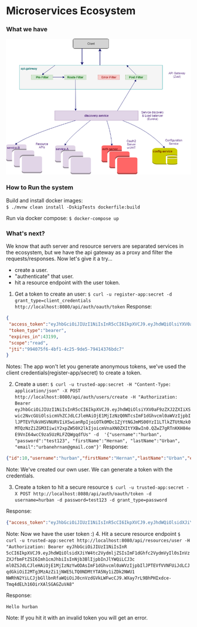 # Microservices Ecosystem

### What we have
![Components Diagram](https://github.com/HernanUrban/urban-ms-ecosystem/blob/master/Zuul%20as%20API%20GW.png)


### How to Run the system
Build and install docker images:  
``$ ./mvnw clean install -DskipTests dockerfile:build``

Run via docker compose:
``$ docker-compose up``

### What's next?
We know that auth server and resource servers are separated services in the ecosystem, but we have the api gateway as a proxy and filter the requests/responses.
Now let's give it a try...
- create a user.
- "authenticate" that user.
- hit a resource endpoint with the user token.

1. Get a token to create an user:
``$ curl -u register-app:secret -d grant_type=client_credentials http://localhost:8080/api/auth/oauth/token``
Response:
```json
{
 "access_token":"eyJhbGciOiJIUzI1NiIsInR5cCI6IkpXVCJ9.eyJhdWQiOlsiYXV0aF9zZXJ2ZXIiXSwic2NvcGUiOlsicmVhZCJdLCJleHAiOjE1MjIzNzQ0NTcsImF1dGhvcml0aWVzIjpbIlJPTEVfUkVHSVNURVIiXSwianRpIjoiOTk0MDc1ZjYtNGJmMS00YzI1LTlkZTUtNzk0MTQzNzZiZGM3IiwiY2xpZW50X2lkIjoicmVnaXN0ZXItYXBwIn0.QZwZ7gRTnKKH84eE9VnI64wcC9za5UzRLFZQWgqdfUs",
 "token_type":"bearer",
 "expires_in":43199,
 "scope":"read",
 "jti":"994075f6-4bf1-4c25-9de5-79414376bdc7"
}
```
Notes: The app won't let you generate anonymous tokens, we've used the client credentials(register-app/secret) to create a token.

2. Create a user:
``
$ curl -u trusted-app:secret -H "Content-Type: application/json" -X POST http://localhost:8080/api/auth/users/create
-H "Authorization: Bearer eyJhbGciOiJIUzI1NiIsInR5cCI6IkpXVCJ9.eyJhdWQiOlsiYXV0aF9zZXJ2ZXIiXSwic2NvcGUiOlsicmVhZCJdLCJleHAiOjE1MjIzNzQ0NTcsImF1dGhvcml0aWVzIjpbIlJPTEVfUkVHSVNURVIiXSwianRpIjoiOTk0MDc1ZjYtNGJmMS00YzI1LTlkZTUtNzk0MTQzNzZiZGM3IiwiY2xpZW50X2lkIjoicmVnaXN0ZXItYXBwIn0.QZwZ7gRTnKKH84eE9VnI64wcC9za5UzRLFZQWgqdfUs"
-d  '{"username":"hurban", "password":"test123", "firstName":"Hernan", "lastName":"Urban", "email":"urbanehrnan@gmail.com"}'
``
Response:
```json
{"id":10,"username":"hurban","firstName":"Hernan","lastName":"Urban","email":"urbanehrnan@gmail.com","enabled":true}
```
Note: We've created our own user. We can generate a token with the credentials.

3. Create a token to hit a secure resource
``$ curl -u trusted-app:secret -X POST http://localhost:8080/api/auth/oauth/token -d username=hurban -d password=test123 -d grant_type=password``

Response:
```json
{"access_token":"eyJhbGciOiJIUzI1NiIsInR5cCI6IkpXVCJ9.eyJhdWQiOlsidXJiYW4tc2VydmljZSIsImF1dGhfc2VydmVyIl0sInVzZXJfbmFtZSI6Imh1cmJhbiIsInNjb3BlIjpbInJlYWQiLCJ3cml0ZSJdLCJleHAiOjE1MjIzNzYwODAsImF1dGhvcml0aWVzIjpbIlJPTEVfVVNFUiJdLCJqdGkiOiI2MTg3MzAzZi1jNWE5LTQ0NDMtYTA5Ny1iZDk2NWU1NWRhN2YiLCJjbGllbnRfaWQiOiJ0cnVzdGVkLWFwcCJ9.WXay7rL9BhPHIxdce-Tmq4dELh16OirXAlSGAGZuVA8","token_type":"bearer","refresh_token":"eyJhbGciOiJIUzI1NiIsInR5cCI6IkpXVCJ9.eyJhdWQiOlsidXJiYW4tc2VydmljZSIsImF1dGhfc2VydmVyIl0sInVzZXJfbmFtZSI6Imh1cmJhbiIsInNjb3BlIjpbInJlYWQiLCJ3cml0ZSJdLCJhdGkiOiI2MTg3MzAzZi1jNWE5LTQ0NDMtYTA5Ny1iZDk2NWU1NWRhN2YiLCJleHAiOjE1MjQ5MjQ4ODAsImF1dGhvcml0aWVzIjpbIlJPTEVfVVNFUiJdLCJqdGkiOiI4NzFhNjUwZC02NGY5LTQzYmQtODUxNC00OTU2MTMwNjcxZTAiLCJjbGllbnRfaWQiOiJ0cnVzdGVkLWFwcCJ9.H2XGR_hL2O6vwtCL7Til0aYSJha5FEniMmWjQ9eJM1o","expires_in":43199,"scope":"read write","jti":"6187303f-c5a9-4443-a097-bd965e55da7f"}
```
Note: Now we have the user token :)
4. Hit a secure resource endpoint
``$ curl -u trusted-app:secret http://localhost:8080/api/resources/user -H "Authorization: Bearer eyJhbGciOiJIUzI1NiIsInR 5cCI6IkpXVCJ9.eyJhdWQiOlsidXJiYW4tc2VydmljZSIsImF1dGhfc2VydmVyIl0sInVzZXJfbmFtZSI6Imh1cmJhbiIsInNjb3BlIjpbInJlYWQiLCJ3c ml0ZSJdLCJleHAiOjE1MjIzNzYwODAsImF1dGhvcml0aWVzIjpbIlJPTEVfVVNFUiJdLCJqdGkiOiI2MTg3MzAzZi1jNWE5LTQ0NDMtYTA5Ny1iZDk2NWU1 NWRhN2YiLCJjbGllbnRfaWQiOiJ0cnVzdGVkLWFwcCJ9.WXay7rL9BhPHIxdce-Tmq4dELh16OirXAlSGAGZuVA8"``  

Response:
```
Hello hurban
```
Note: If you hit it with an invalid token you will get an error.
